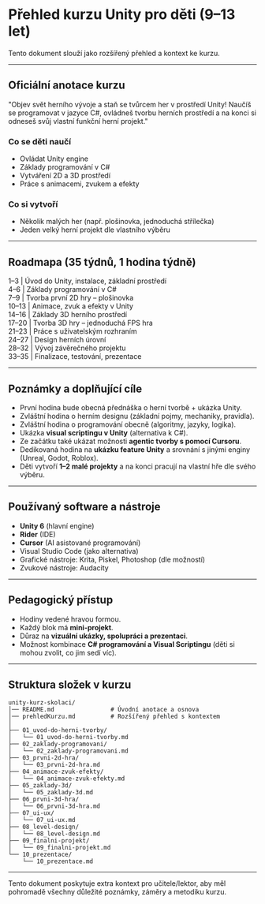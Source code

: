 # Přehled kurzu Unity pro děti (9–13 let)

Tento dokument slouží jako rozšířený přehled a kontext ke kurzu.

---

## Oficiální anotace kurzu
"Objev svět herního vývoje a staň se tvůrcem her v prostředí Unity! Naučíš se programovat v jazyce C#, ovládneš tvorbu herních prostředí a na konci si odneseš svůj vlastní funkční herní projekt."

### Co se děti naučí
- Ovládat Unity engine
- Základy programování v C#
- Vytváření 2D a 3D prostředí
- Práce s animacemi, zvukem a efekty

### Co si vytvoří
- Několik malých her (např. plošinovka, jednoduchá střílečka)
- Jeden velký herní projekt dle vlastního výběru

---

## Roadmapa (35 týdnů, 1 hodina týdně)
1–3 | Úvod do Unity, instalace, základní prostředí  
4–6 | Základy programování v C#  
7–9 | Tvorba první 2D hry – plošinovka  
10–13 | Animace, zvuk a efekty v Unity  
14–16 | Základy 3D herního prostředí  
17–20 | Tvorba 3D hry – jednoduchá FPS hra  
21–23 | Práce s uživatelským rozhraním  
24–27 | Design herních úrovní  
28–32 | Vývoj závěrečného projektu  
33–35 | Finalizace, testování, prezentace

---

## Poznámky a doplňující cíle
- První hodina bude obecná přednáška o herní tvorbě + ukázka Unity.
- Zvláštní hodina o herním designu (základní pojmy, mechaniky, pravidla).
- Zvláštní hodina o programování obecně (algoritmy, jazyky, logika).
- Ukázka **visual scriptingu v Unity** (alternativa k C#).
- Ze začátku také ukázat možnosti **agentic tvorby s pomocí Cursoru**.
- Dedikovaná hodina na **ukázku feature Unity** a srovnání s jinými enginy (Unreal, Godot, Roblox).
- Děti vytvoří **1–2 malé projekty** a na konci pracují na vlastní hře dle svého výběru.

---

## Používaný software a nástroje
- **Unity 6** (hlavní engine)
- **Rider** (IDE)
- **Cursor** (AI asistované programování)
- Visual Studio Code (jako alternativa)
- Grafické nástroje: Krita, Piskel, Photoshop (dle možností)
- Zvukové nástroje: Audacity

---

## Pedagogický přístup
- Hodiny vedené hravou formou.
- Každý blok má **mini-projekt**.
- Důraz na **vizuální ukázky, spolupráci a prezentaci**.
- Možnost kombinace **C# programování a Visual Scriptingu** (děti si mohou zvolit, co jim sedí víc).

---

## Struktura složek v kurzu
```
unity-kurz-skolaci/
│── README.md                # Úvodní anotace a osnova
│── prehledKurzu.md          # Rozšířený přehled s kontextem
│
├── 01_uvod-do-herni-tvorby/
│   └── 01_uvod-do-herni-tvorby.md
├── 02_zaklady-programovani/
│   └── 02_zaklady-programovani.md
├── 03_prvni-2d-hra/
│   └── 03_prvni-2d-hra.md
├── 04_animace-zvuk-efekty/
│   └── 04_animace-zvuk-efekty.md
├── 05_zaklady-3d/
│   └── 05_zaklady-3d.md
├── 06_prvni-3d-hra/
│   └── 06_prvni-3d-hra.md
├── 07_ui-ux/
│   └── 07_ui-ux.md
├── 08_level-design/
│   └── 08_level-design.md
├── 09_finalni-projekt/
│   └── 09_finalni-projekt.md
└── 10_prezentace/
    └── 10_prezentace.md
```

---

Tento dokument poskytuje extra kontext pro učitele/lektor, aby měl pohromadě všechny důležité poznámky, záměry a metodiku kurzu.

